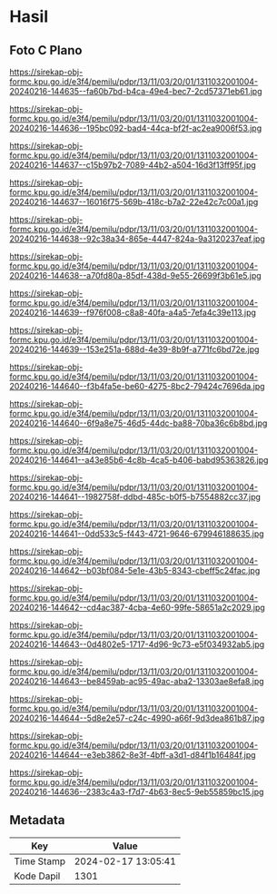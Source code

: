 # Hasil

## Foto C Plano

https://sirekap-obj-formc.kpu.go.id/e3f4/pemilu/pdpr/13/11/03/20/01/1311032001004-20240216-144635--fa60b7bd-b4ca-49e4-bec7-2cd57371eb61.jpg

https://sirekap-obj-formc.kpu.go.id/e3f4/pemilu/pdpr/13/11/03/20/01/1311032001004-20240216-144636--195bc092-bad4-44ca-bf2f-ac2ea9006f53.jpg

https://sirekap-obj-formc.kpu.go.id/e3f4/pemilu/pdpr/13/11/03/20/01/1311032001004-20240216-144637--c15b97b2-7089-44b2-a504-16d3f13ff95f.jpg

https://sirekap-obj-formc.kpu.go.id/e3f4/pemilu/pdpr/13/11/03/20/01/1311032001004-20240216-144637--16016f75-569b-418c-b7a2-22e42c7c00a1.jpg

https://sirekap-obj-formc.kpu.go.id/e3f4/pemilu/pdpr/13/11/03/20/01/1311032001004-20240216-144638--92c38a34-865e-4447-824a-9a3120237eaf.jpg

https://sirekap-obj-formc.kpu.go.id/e3f4/pemilu/pdpr/13/11/03/20/01/1311032001004-20240216-144638--a70fd80a-85df-438d-9e55-26699f3b61e5.jpg

https://sirekap-obj-formc.kpu.go.id/e3f4/pemilu/pdpr/13/11/03/20/01/1311032001004-20240216-144639--f976f008-c8a8-40fa-a4a5-7efa4c39e113.jpg

https://sirekap-obj-formc.kpu.go.id/e3f4/pemilu/pdpr/13/11/03/20/01/1311032001004-20240216-144639--153e251a-688d-4e39-8b9f-a771fc6bd72e.jpg

https://sirekap-obj-formc.kpu.go.id/e3f4/pemilu/pdpr/13/11/03/20/01/1311032001004-20240216-144640--f3b4fa5e-be60-4275-8bc2-79424c7696da.jpg

https://sirekap-obj-formc.kpu.go.id/e3f4/pemilu/pdpr/13/11/03/20/01/1311032001004-20240216-144640--6f9a8e75-46d5-44dc-ba88-70ba36c6b8bd.jpg

https://sirekap-obj-formc.kpu.go.id/e3f4/pemilu/pdpr/13/11/03/20/01/1311032001004-20240216-144641--a43e85b6-4c8b-4ca5-b406-babd95363826.jpg

https://sirekap-obj-formc.kpu.go.id/e3f4/pemilu/pdpr/13/11/03/20/01/1311032001004-20240216-144641--1982758f-ddbd-485c-b0f5-b7554882cc37.jpg

https://sirekap-obj-formc.kpu.go.id/e3f4/pemilu/pdpr/13/11/03/20/01/1311032001004-20240216-144641--0dd533c5-f443-4721-9646-679946188635.jpg

https://sirekap-obj-formc.kpu.go.id/e3f4/pemilu/pdpr/13/11/03/20/01/1311032001004-20240216-144642--b03bf084-5e1e-43b5-8343-cbeff5c24fac.jpg

https://sirekap-obj-formc.kpu.go.id/e3f4/pemilu/pdpr/13/11/03/20/01/1311032001004-20240216-144642--cd4ac387-4cba-4e60-99fe-58651a2c2029.jpg

https://sirekap-obj-formc.kpu.go.id/e3f4/pemilu/pdpr/13/11/03/20/01/1311032001004-20240216-144643--0d4802e5-1717-4d96-9c73-e5f034932ab5.jpg

https://sirekap-obj-formc.kpu.go.id/e3f4/pemilu/pdpr/13/11/03/20/01/1311032001004-20240216-144643--be8459ab-ac95-49ac-aba2-13303ae8efa8.jpg

https://sirekap-obj-formc.kpu.go.id/e3f4/pemilu/pdpr/13/11/03/20/01/1311032001004-20240216-144644--5d8e2e57-c24c-4990-a66f-9d3dea861b87.jpg

https://sirekap-obj-formc.kpu.go.id/e3f4/pemilu/pdpr/13/11/03/20/01/1311032001004-20240216-144644--e3eb3862-8e3f-4bff-a3d1-d84f1b16484f.jpg

https://sirekap-obj-formc.kpu.go.id/e3f4/pemilu/pdpr/13/11/03/20/01/1311032001004-20240216-144636--2383c4a3-f7d7-4b63-8ec5-9eb55859bc15.jpg


## Metadata

| Key        | Value               |
| ---------- | ------------------- |
| Time Stamp | 2024-02-17 13:05:41 |
| Kode Dapil | 1301                |



